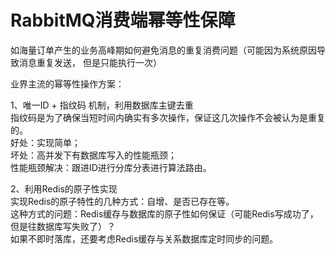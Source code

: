 # RabbitMQ消费端幂等性保障

如海量订单产生的业务高峰期如何避免消息的重复消费问题（可能因为系统原因导致消息重复发送，
但是只能执行一次）  

业界主流的幂等性操作方案：  

1、唯一ID + 指纹码 机制，利用数据库主键去重  
指纹码是为了确保当短时间内确实有多次操作，保证这几次操作不会被认为是重复的。  
好处：实现简单；  
坏处：高并发下有数据库写入的性能瓶颈；  
性能瓶颈解决：跟进ID进行分库分表进行算法路由。  

2、利用Redis的原子性实现  
实现Redis的原子特性的几种方式：自增、是否已存在等。  
这种方式的问题：Redis缓存与数据库的原子性如何保证（可能Redis写成功了，但是往数据库写失败了）？    
如果不即时落库，还要考虑Redis缓存与关系数据库定时同步的问题。
